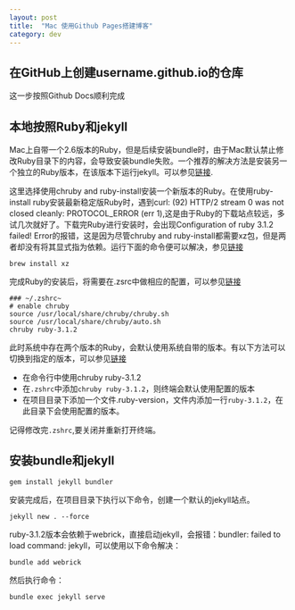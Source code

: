 ```yaml
---
layout: post
title:  "Mac 使用Github Pages搭建博客"
category: dev
---
```


## 在GitHub上创建username.github.io的仓库
这一步按照Github Docs顺利完成

## 本地按照Ruby和jekyll
Mac上自带一个2.6版本的Ruby，但是后续安装bundle时，由于Mac默认禁止修改Ruby目录下的内容，会导致安装bundle失败。一个推荐的解决方法是安装另一个独立的Ruby版本，在该版本下运行jekyll。可以参见[链接](https://stackoverflow.com/questions/51126403/you-dont-have-write-permissions-for-the-library-ruby-gems-2-3-0-directory-ma).

这里选择使用chruby and ruby-install安装一个新版本的Ruby。在使用ruby-install ruby安装最新稳定版Ruby时，遇到curl: (92) HTTP/2 stream 0 was not closed cleanly: PROTOCOL_ERROR (err 1),这是由于Ruby的下载站点较远，多试几次就好了。下载完Ruby进行安装时，会出现Configuration of ruby 3.1.2 failed! Error的报错，这是因为尽管chruby and ruby-install都需要xz包，但是两者却没有将其显式指为依赖。运行下面的命令便可以解决，参见[链接](https://networkcult.com/configuration-of-ruby-3-1-2-failed-error-6607/)
```
brew install xz
```
完成Ruby的安装后，将需要在.zsrc中做相应的配置，可以参见[链接](https://mac.install.guide/ruby/12.html)
```
### ~/.zshrc~
# enable chruby
source /usr/local/share/chruby/chruby.sh
source /usr/local/share/chruby/auto.sh
chruby ruby-3.1.2
```
此时系统中存在两个版本的Ruby，会默认使用系统自带的版本。有以下方法可以切换到指定的版本，可以参见[链接](https://blog.csdn.net/lamp113/article/details/78733521)
- 在命令行中使用chruby ruby-3.1.2
- 在`.zshrc`中添加`chruby ruby-3.1.2`，则终端会默认使用配置的版本
- 在项目目录下添加一个文件.ruby-version，文件内添加一行`ruby-3.1.2`，在此目录下会使用配置的版本。

记得修改完`.zshrc`,要关闭并重新打开终端。

## 安装bundle和jekyll
```
gem install jekyll bundler
```
安装完成后，在项目目录下执行以下命令，创建一个默认的jekyll站点。
```
jekyll new . --force
```
ruby-3.1.2版本会依赖于webrick，直接启动jekyll，会报错：bundler: failed to load command: jekyll，可以使用以下命令解决：
```
bundle add webrick
```
然后执行命令：
```
bundle exec jekyll serve
```




